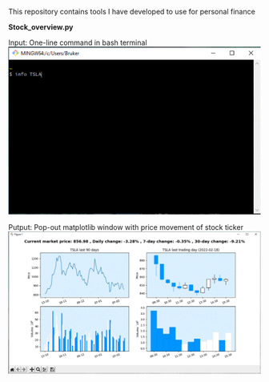 This repository contains tools I have developed to use for personal finance


**Stock_overview.py**

Input: One-line command in bash terminal 
![](images/input_stock_overview.gif)

Putput: Pop-out matplotlib window with price movement of stock ticker
![](images/output_stock_overview.gif)
